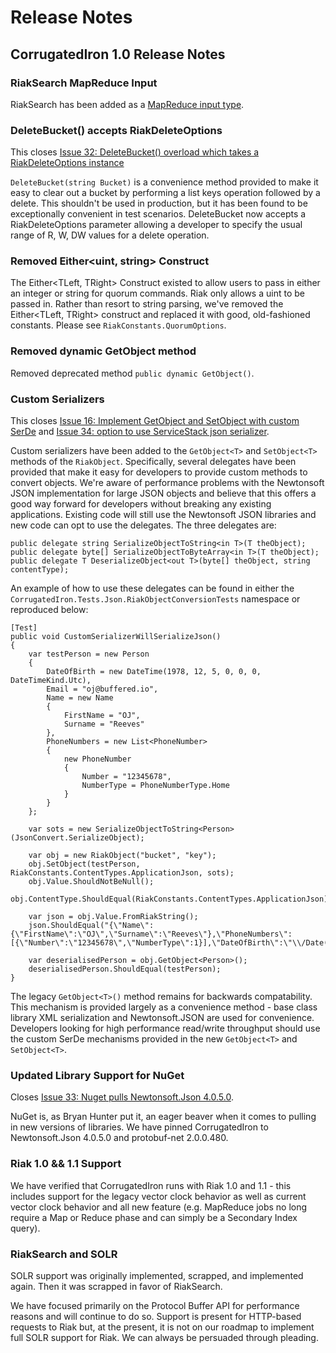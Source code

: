 # Release Notes

## CorrugatedIron 1.0 Release Notes

### RiakSearch MapReduce Input

RiakSearch has been added as a [MapReduce input type](https://github.com/DistributedNonsense/CorrugatedIron/issues/35). 

### DeleteBucket() accepts RiakDeleteOptions

This closes [Issue 32: DeleteBucket() overload which takes a RiakDeleteOptions instance](https://github.com/DistributedNonsense/CorrugatedIron/issues/32)

`DeleteBucket(string Bucket)` is a convenience method provided to make it easy to clear out a bucket by performing a list keys operation followed by a delete. This shouldn't be used in production, but it has been found to be exceptionally convenient in test scenarios. DeleteBucket now accepts a RiakDeleteOptions parameter allowing a developer to specify the usual range of R, W, DW values for a delete operation.

### Removed Either<uint, string> Construct

The Either<TLeft, TRight> Construct existed to allow users to pass in either an integer or string for quorum commands. Riak only allows a uint to be passed in. Rather than resort to string parsing, we've removed the Either<TLeft, TRight> construct and replaced it with good, old-fashioned constants. Please see `RiakConstants.QuorumOptions`.

### Removed dynamic GetObject method

Removed deprecated method `public dynamic GetObject()`. 

### Custom Serializers

This closes [Issue 16: Implement GetObject<T> and SetObject<T> with custom SerDe](https://github.com/DistributedNonsense/CorrugatedIron/issues/16) and [Issue 34: option to use ServiceStack json serializer](https://github.com/DistributedNonsense/CorrugatedIron/issues/34).

Custom serializers have been added to the `GetObject<T>` and `SetObject<T>` methods of the `RiakObject`. Specifically, several delegates have been provided that make it easy for developers to provide custom methods to convert objects. We're aware of performance problems with the Newtonsoft JSON implementation for large JSON objects and believe that this offers a good way forward for developers without breaking any existing applications. Existing code will still use the Newtonsoft JSON libraries and new code can opt to use the delegates. The three delegates are:

    public delegate string SerializeObjectToString<in T>(T theObject);
	public delegate byte[] SerializeObjectToByteArray<in T>(T theObject);
	public delegate T DeserializeObject<out T>(byte[] theObject, string contentType);

An example of how to use these delegates can be found in either the `CorrugatedIron.Tests.Json.RiakObjectConversionTests` namespace or reproduced below:

	[Test]
	public void CustomSerializerWillSerializeJson()
	{
		var testPerson = new Person
		{
			DateOfBirth = new DateTime(1978, 12, 5, 0, 0, 0, DateTimeKind.Utc),
			Email = "oj@buffered.io",
			Name = new Name
			{
				FirstName = "OJ",
				Surname = "Reeves"
			},
			PhoneNumbers = new List<PhoneNumber>
			{
				new PhoneNumber
				{
					Number = "12345678",
					NumberType = PhoneNumberType.Home
				}
			}
		};

		var sots = new SerializeObjectToString<Person>(JsonConvert.SerializeObject);

		var obj = new RiakObject("bucket", "key");
		obj.SetObject(testPerson, RiakConstants.ContentTypes.ApplicationJson, sots);
		obj.Value.ShouldNotBeNull();
		obj.ContentType.ShouldEqual(RiakConstants.ContentTypes.ApplicationJson);

		var json = obj.Value.FromRiakString();
		json.ShouldEqual("{\"Name\":{\"FirstName\":\"OJ\",\"Surname\":\"Reeves\"},\"PhoneNumbers\":[{\"Number\":\"12345678\",\"NumberType\":1}],\"DateOfBirth\":\"\\/Date(281664000000)\\/\",\"Email\":\"oj@buffered.io\"}");

		var deserialisedPerson = obj.GetObject<Person>();
		deserialisedPerson.ShouldEqual(testPerson);
	}

The legacy `GetObject<T>()` method remains for backwards compatability. This mechanism is provided largely as a convenience method - base class library XML serialization and Newtonsoft.JSON are used for convenience. Developers looking for high performance read/write throughput should use the custom SerDe mechanisms provided in the new `GetObject<T>` and `SetObject<T>`.

### Updated Library Support for NuGet

Closes [Issue 33: Nuget pulls Newtonsoft.Json 4.0.5.0](https://github.com/DistributedNonsense/CorrugatedIron/issues/33).

NuGet is, as Bryan Hunter put it, an eager beaver when it comes to pulling in new versions of libraries. We have pinned CorrugatedIron to Newtonsoft.Json 4.0.5.0 and protobuf-net 2.0.0.480.

### Riak 1.0 && 1.1 Support

We have verified that CorrugatedIron runs with Riak 1.0 and 1.1 - this includes support for the legacy vector clock behavior as well as current vector clock behavior and all new feature (e.g. MapReduce jobs no long require a Map or Reduce phase and can simply be a Secondary Index query).

### RiakSearch and SOLR

SOLR support was originally implemented, scrapped, and implemented again. Then it was scrapped in favor of RiakSearch. 

We have focused primarily on the Protocol Buffer API for performance reasons and will continue to do so. Support is present for HTTP-based requests to Riak but, at the present, it is not on our roadmap to implement full SOLR support for Riak. We can always be persuaded through pleading.